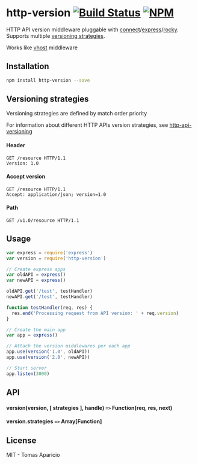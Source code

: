 # http-version [![Build Status](https://api.travis-ci.org/h2non/http-version.svg?branch=master&style=flat)](https://travis-ci.org/h2non/http-version) [![NPM](https://img.shields.io/npm/v/http-version.svg)](https://www.npmjs.org/package/http-version)

HTTP API version middleware pluggable with [connect](https://github.com/senchalabs/connect)/[express](https://github.com/strongloop/express)/[rocky](https://github.com/h2non/rocky). Supports multiple [versioning strategies](#versioning-strategies).

Works like [vhost](https://github.com/expressjs/vhost) middleware

## Installation

```bash
npm install http-version --save
```

## Versioning strategies

Versioning strategies are defined by match order priority

For information about different HTTP APIs version strategies, see [http-api-versioning](https://github.com/h2non/http-api-versioning)

#### Header

```
GET /resource HTTP/1.1
Version: 1.0
```

#### Accept version

```
GET /resource HTTP/1.1
Accept: application/json; version=1.0
```

#### Path

```
GET /v1.0/resource HTTP/1.1
```

## Usage

```js
var express = require('express')
var version = require('http-version')

// Create express apps
var oldAPI = express()
var newAPI = express()

oldAPI.get('/test', testHandler)
newAPI.get('/test', testHandler)

function testHandler(req, res) {
  res.end('Processing request from API version: ' + req.version)
}

// Create the main app
var app = express()

// Attach the version middlewares per each app
app.use(version('1.0', oldAPI))
app.use(version('2.0', newAPI))

// Start server
app.listen(3000)
```

## API

#### version(version, [ strategies ], handle) `=>` Function(req, res, next)

#### version.strategies `=>` Array[Function]

## License

MIT - Tomas Aparicio
